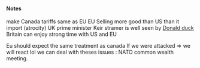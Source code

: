 #### Notes
make Canada tariffs same as EU
EU Selling more good than US than it import (atrocity)
UK prime minister Keir stramer is well seen by <u>Donald duck</u>
Britain can enjoy strong time with US and EU

Eu should expect the same treatment as canada
If we were attacked => we will react lol
we can deal with theses issues : NATO
common wealth meeting. 

